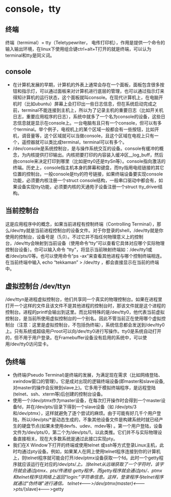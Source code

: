 # console，tty
## 终端
终端（termimal）= tty（Teletypewriter， 电传打印机），作用是提供一个命令的输入输出环境，在linux下使用组合键ctrl+alt+T打开的就是终端，可以认为terminal和tty是同义词。
## console
- 在计算机发展的早期，计算机的外表上通常会存在一个面板，面板包含很多按钮和指示灯，可以通过面板来对计算机进行底层的管理，也可以通过指示灯来得知计算机的运行状态，这个面板就叫console。在现代计算机上，在电脑开机时（比如ubuntu）屏幕上会打印出一些日志信息，但在系统启动完成之前，terminal不能连接到主机上，所以为了记录主机的重要日志（比如开关机日志，重要应用程序的日志），系统中就多了一个名为console的设备，这些日志信息就是显示在console上。一台电脑有且只有一个console，但可以有多个terminal。举个例子，电视机上的某个区域一般都会有一些按钮，比如开机，调音量等，这个区域就可以当做console，且这个区域在电视上只有一个，遥控器就可以类比成terminal，terminal可以有多个。
- /dev/console是系统控制台，是与操作系统交互的设备。console有缓冲的概念，为内核提供打印输出。内核把要打印的内容装入缓冲区__log_buff，然后由console来决定打印到哪里（比如是tty0还是ttySn等）。console指向激活的终端。历史上，console指主机本身的屏幕和键盘，而tty指用电缆链接的其它位置的控制台。一般console是tty的符号链接，如果终端设备要实现console功能，必须要内核注册一个struct console结构，一般串口驱动中都会有，如果设备实现tty功能，必须要内核的天通苑子设备注册一个struct tty_driver结构。
## 当前控制台
这是应用程序中的概念，如果当前进程有控制终端（Controlling Terminal），那么/dev/tty就是当前进程控制台的设备文件。对于你登录的shell，/dev/tty就是你使用的控制台，设备号是（5,0）。不过它并不指任何物理意义上的控制台，/dev/tty会映射到当前设备（使用命令“tty”可以查看它具体对应哪个实际物理控制台设备）。你可以输入命令 “tty"，将显示当前映射终端如：/dev/tty1或者/dev/pts/0等。也可以使用命令“ps -ax”来查看其他进程与哪个控制终端相连。在当前终端中输入 echo “tekkaman” > /dev/tty ，都会直接显示在当前的终端中。
## 虚拟控制台 /dev/ttyn
/dev/ttyn是进程虚拟控制台，他们共享同一个真实的物理控制台。如果在进程里打开一个这样的文件且该文件不是其他进程的控制台时，那该文件就是这个进程的控制台。进程的printf会输出到这里。而比较特殊的是/dev/tty0，他代表当前虚拟控制台，是当前所使用虚拟控制台的一个别名。因此不管当前正在使用哪个虚拟控制台（注意：这里是虚拟控制台，不包括伪终端），系统信息都会发送到/dev/tty0上。只有系统或超级用户root可以向/dev/tty0进行写操作。tty0是系统自动打开的，但不用于用户登录。在Framebuffer设备没有启用的系统中，可以使用/dev/tty0访问显卡。
## 伪终端
- 伪终端(Pseudo Terminal)是终端的发展，为满足现在需求（比如网络登陆、xwindow窗口的管理）。它是成对出现的逻辑终端设备(即master和slave设备, 对master的操作会反映到slave上)。它多用于模拟终端程序，是远程登陆(telnet、ssh、xterm等)后创建的控制台设备。
- 使用一个/dev/ptmx作为master设备，在每次打开操作时会得到一个master设备fd，并在/dev/pts/目录下得到一个slave设备（如 /dev/pts/3和/dev/ptmx），这样就避免了逐个尝试的麻烦。由于可能有好几千个用户登陆，所以/dev/pts/*是动态生成的，不象其他设备文件是构建系统时就已经产生的硬盘节点(如果未使用devfs、udev、mdev等) 。第一个用户登陆，设备文件为/dev/pts/0，第二个为/dev/pts/1，以此类推。它们并不与实际物理设备直接相关。现在大多数系统是通过此接口实现pty。
- 我们在X Window下打开的终端或使用telnet 或ssh等方式登录Linux主机，此时均通过pty设备。例如，如果某人在网上使用telnet程序连接到你的计算机上，则telnet程序就可能会打开/dev/ptmx设备获取一个fd。此时一个getty程序就应该运行在对应的/dev/pts/*上。当telnet从远端获取了一个字符时，该字符就会通过ptmx、pts/*传递给 getty程序，而getty程序就会通过pts/*、ptmx和telnet程序往网络上返回“login:”字符串信息。这样，登录程序与telnet程序就通过“伪终端”进行通信。
telnet<--->/dev/ptmx(master)<--->pts/*(slave)<--->getty
